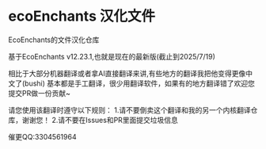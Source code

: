 # ecoEnchants 汉化文件

EcoEnchants的文件汉化仓库

基于EcoEnchants v12.23.1,也就是现在的最新版(截止到2025/7/19)

相比于大部分机器翻译或者拿AI直接翻译来讲,有些地方的翻译我把他变得更像中文了(bushi)
基本都是手工翻译，很少用翻译软件，如果有的地方翻译错了欢迎您提交PR做一份贡献~

请您使用该翻译时遵守以下规则：
1.请不要倒卖这个翻译和我的另一个内核翻译仓库，谢谢您！
2.请不要在Issues和PR里面提交垃圾信息

催更QQ:3304561964
